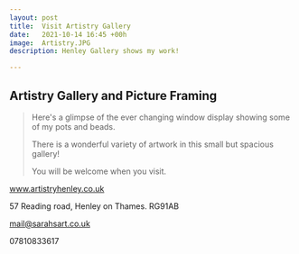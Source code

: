 ```yaml
---
layout: post
title:  Visit Artistry Gallery
date:   2021-10-14 16:45 +00h
image:  Artistry.JPG
description: Henley Gallery shows my work!

---
```


## Artistry Gallery and Picture Framing

>Here's a glimpse of the ever changing window display showing some of my pots and beads.
>
>There is a wonderful variety of artwork in this small but spacious gallery! 
>
>You will be welcome when you visit.

www.artistryhenley.co.uk

57 Reading road, Henley on Thames. RG91AB

mail@sarahsart.co.uk

07810833617
